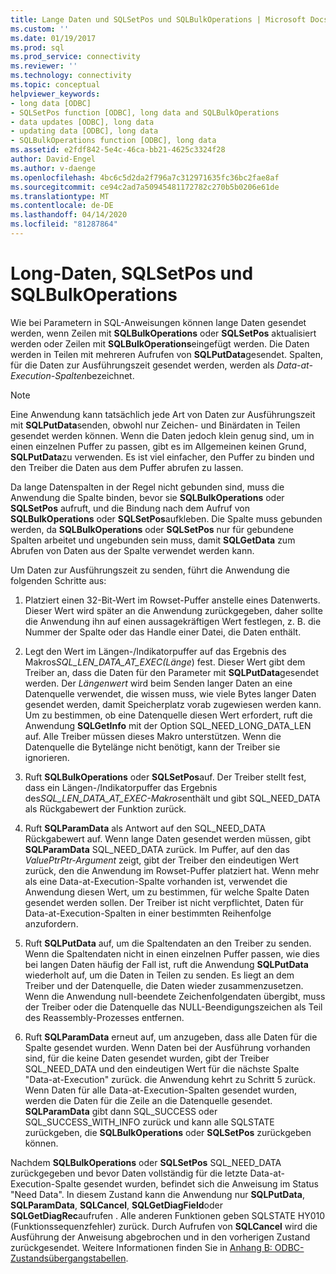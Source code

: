 ```yaml
---
title: Lange Daten und SQLSetPos und SQLBulkOperations | Microsoft Docs
ms.custom: ''
ms.date: 01/19/2017
ms.prod: sql
ms.prod_service: connectivity
ms.reviewer: ''
ms.technology: connectivity
ms.topic: conceptual
helpviewer_keywords:
- long data [ODBC]
- SQLSetPos function [ODBC], long data and SQLBulkOperations
- data updates [ODBC], long data
- updating data [ODBC], long data
- SQLBulkOperations function [ODBC], long data
ms.assetid: e2fdf842-5e4c-46ca-bb21-4625c3324f28
author: David-Engel
ms.author: v-daenge
ms.openlocfilehash: 4bc6c5d2da2f796a7c312971635fc36bc2fae8af
ms.sourcegitcommit: ce94c2ad7a50945481172782c270b5b0206e61de
ms.translationtype: MT
ms.contentlocale: de-DE
ms.lasthandoff: 04/14/2020
ms.locfileid: "81287864"
---
```

# <a name="long-data-and-sqlsetpos-and-sqlbulkoperations"></a>Long-Daten, SQLSetPos und SQLBulkOperations
Wie bei Parametern in SQL-Anweisungen können lange Daten gesendet werden, wenn Zeilen mit **SQLBulkOperations** oder **SQLSetPos** aktualisiert werden oder Zeilen mit **SQLBulkOperations**eingefügt werden. Die Daten werden in Teilen mit mehreren Aufrufen von **SQLPutData**gesendet. Spalten, für die Daten zur Ausführungszeit gesendet werden, werden als *Data-at-Execution-Spalten*bezeichnet.  
  
> [!NOTE]  
>  Eine Anwendung kann tatsächlich jede Art von Daten zur Ausführungszeit mit **SQLPutData**senden, obwohl nur Zeichen- und Binärdaten in Teilen gesendet werden können. Wenn die Daten jedoch klein genug sind, um in einen einzelnen Puffer zu passen, gibt es im Allgemeinen keinen Grund, **SQLPutData**zu verwenden. Es ist viel einfacher, den Puffer zu binden und den Treiber die Daten aus dem Puffer abrufen zu lassen.  
  
 Da lange Datenspalten in der Regel nicht gebunden sind, muss die Anwendung die Spalte binden, bevor sie **SQLBulkOperations** oder **SQLSetPos** aufruft, und die Bindung nach dem Aufruf von **SQLBulkOperations** oder **SQLSetPos**aufkleben. Die Spalte muss gebunden werden, da **SQLBulkOperations** oder **SQLSetPos** nur für gebundene Spalten arbeitet und ungebunden sein muss, damit **SQLGetData** zum Abrufen von Daten aus der Spalte verwendet werden kann.  
  
 Um Daten zur Ausführungszeit zu senden, führt die Anwendung die folgenden Schritte aus:  
  
1.  Platziert einen 32-Bit-Wert im Rowset-Puffer anstelle eines Datenwerts. Dieser Wert wird später an die Anwendung zurückgegeben, daher sollte die Anwendung ihn auf einen aussagekräftigen Wert festlegen, z. B. die Nummer der Spalte oder das Handle einer Datei, die Daten enthält.  
  
2.  Legt den Wert im Längen-/Indikatorpuffer auf das Ergebnis des Makros*SQL_LEN_DATA_AT_EXEC(Länge*) fest. Dieser Wert gibt dem Treiber an, dass die Daten für den Parameter mit **SQLPutData**gesendet werden. Der *Längenwert* wird beim Senden langer Daten an eine Datenquelle verwendet, die wissen muss, wie viele Bytes langer Daten gesendet werden, damit Speicherplatz vorab zugewiesen werden kann. Um zu bestimmen, ob eine Datenquelle diesen Wert erfordert, ruft die Anwendung **SQLGetInfo** mit der Option SQL_NEED_LONG_DATA_LEN auf. Alle Treiber müssen dieses Makro unterstützen. Wenn die Datenquelle die Bytelänge nicht benötigt, kann der Treiber sie ignorieren.  
  
3.  Ruft **SQLBulkOperations** oder **SQLSetPos**auf. Der Treiber stellt fest, dass ein Längen-/Indikatorpuffer das Ergebnis des*SQL_LEN_DATA_AT_EXEC-Makros*enthält und gibt SQL_NEED_DATA als Rückgabewert der Funktion zurück.  
  
4.  Ruft **SQLParamData** als Antwort auf den SQL_NEED_DATA Rückgabewert auf. Wenn lange Daten gesendet werden müssen, gibt **SQLParamData** SQL_NEED_DATA zurück. Im Puffer, auf den das *ValuePtrPtr-Argument* zeigt, gibt der Treiber den eindeutigen Wert zurück, den die Anwendung im Rowset-Puffer platziert hat. Wenn mehr als eine Data-at-Execution-Spalte vorhanden ist, verwendet die Anwendung diesen Wert, um zu bestimmen, für welche Spalte Daten gesendet werden sollen. Der Treiber ist nicht verpflichtet, Daten für Data-at-Execution-Spalten in einer bestimmten Reihenfolge anzufordern.  
  
5.  Ruft **SQLPutData** auf, um die Spaltendaten an den Treiber zu senden. Wenn die Spaltendaten nicht in einen einzelnen Puffer passen, wie dies bei langen Daten häufig der Fall ist, ruft die Anwendung **SQLPutData** wiederholt auf, um die Daten in Teilen zu senden. Es liegt an dem Treiber und der Datenquelle, die Daten wieder zusammenzusetzen. Wenn die Anwendung null-beendete Zeichenfolgendaten übergibt, muss der Treiber oder die Datenquelle das NULL-Beendigungszeichen als Teil des Reassembly-Prozesses entfernen.  
  
6.  Ruft **SQLParamData** erneut auf, um anzugeben, dass alle Daten für die Spalte gesendet wurden. Wenn Daten bei der Ausführung vorhanden sind, für die keine Daten gesendet wurden, gibt der Treiber SQL_NEED_DATA und den eindeutigen Wert für die nächste Spalte "Data-at-Execution" zurück. die Anwendung kehrt zu Schritt 5 zurück. Wenn Daten für alle Data-at-Execution-Spalten gesendet wurden, werden die Daten für die Zeile an die Datenquelle gesendet. **SQLParamData** gibt dann SQL_SUCCESS oder SQL_SUCCESS_WITH_INFO zurück und kann alle SQLSTATE zurückgeben, die **SQLBulkOperations** oder **SQLSetPos** zurückgeben können.  
  
 Nachdem **SQLBulkOperations** oder **SQLSetPos** SQL_NEED_DATA zurückgegeben und bevor Daten vollständig für die letzte Data-at-Execution-Spalte gesendet wurden, befindet sich die Anweisung im Status "Need Data". In diesem Zustand kann die Anwendung nur **SQLPutData**, **SQLParamData**, **SQLCancel**, **SQLGetDiagField**oder **SQLGetDiagRec**aufrufen . Alle anderen Funktionen geben SQLSTATE HY010 (Funktionssequenzfehler) zurück. Durch Aufrufen von **SQLCancel** wird die Ausführung der Anweisung abgebrochen und in den vorherigen Zustand zurückgesendet. Weitere Informationen finden Sie in [Anhang B: ODBC-Zustandsübergangstabellen](../../../odbc/reference/appendixes/appendix-b-odbc-state-transition-tables.md).
